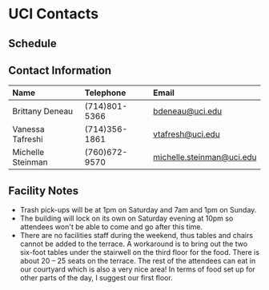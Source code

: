 # UCI Contacts

## Schedule

## Contact Information
    
| Name | Telephone | Email |
| :--  | :-- | :-- |
| Brittany Deneau   | (714)801-5366 | bdeneau@uci.edu |
| Vanessa Tafreshi  | (714)356-1861 | vtafresh@uci.edu |
| Michelle Steinman | (760)672-9570 | michelle.steinman@uci.edu |

## Facility Notes

* Trash pick-ups will be at 1pm on Saturday and 7am and 1pm on Sunday.
* The building will lock on its own on Saturday evening at 10pm so attendees won't be able to come and go after this time.
* There are no facilities staff during the weekend, thus tables and chairs cannot be added to the terrace. A workaround is to bring out the two six-foot tables under the stairwell on the third floor for the food. There is about 20 – 25 seats on the terrace. The rest of the attendees can eat in our courtyard which is also a very nice area! In terms of food set up for other parts of the day, I suggest our first floor.

